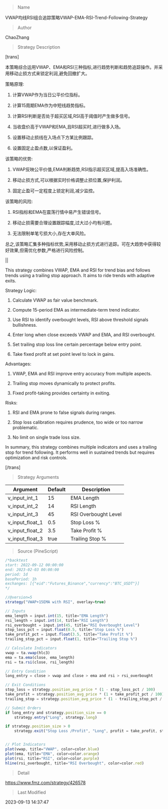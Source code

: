 
> Name

VWAP均线RSI组合追踪策略VWAP-EMA-RSI-Trend-Following-Strategy

> Author

ChaoZhang

> Strategy Description

[trans]

本策略综合运用VWAP、EMA和RSI三种指标,进行趋势判断和趋势追踪操作。并采用移动止损方式来锁定利润,避免回撤扩大。

策略原理: 

1. 计算VWAP作为当日公平价位指标。

2. 计算15周期EMA作为中短线趋势指标。

3. 计算RSI判断是否处于超买区域,RSI高于阈值时产生做多信号。

4. 当收盘价高于VWAP和EMA,且RSI超买时,进行做多入场。 

5. 设置移动止损线在入场点下方某比例跟踪。

6. 设置固定止盈点数,以保证盈利。

该策略的优势:

1. VWAP反映公平价值,EMA判断趋势,RSI指示超买区域,提高入场准确性。

2. 移动止损方式,可以根据实时价格调整止损位置,保护利润。

3. 固定止盈可一定程度上锁定利润,减少监控。

该策略的风险:

1. RSI指标和EMA在震荡行情中易产生错误信号。

2. 移动止损需要合理设置跟踪幅度,过大过小均有问题。 

3. 无法限制单笔亏损大小,存在大单风险。

总之,该策略汇集多种指标优势,采用移动止损方式进行追踪。可在大趋势中获得较好效果,但需优化参数,严格进行风险控制。

||

This strategy combines VWAP, EMA and RSI for trend bias and follows trends using a trailing stop approach. It aims to ride trends with adaptive exits.

Strategy Logic:

1. Calculate VWAP as fair value benchmark. 

2. Compute 15-period EMA as intermediate-term trend indicator.

3. Use RSI to identify overbought levels, RSI above threshold signals bullishness.

4. Enter long when close exceeds VWAP and EMA, and RSI overbought.

5. Set trailing stop loss line certain percentage below entry point. 

6. Take fixed profit at set point level to lock in gains.

Advantages:

1. VWAP, EMA and RSI improve entry accuracy from multiple aspects.

2. Trailing stop moves dynamically to protect profits.

3. Fixed profit-taking provides certainty in exiting.

Risks:

1. RSI and EMA prone to false signals during ranges.

2. Stop loss calibration requires prudence, too wide or too narrow problematic.

3. No limit on single trade loss size.

In summary, this strategy combines multiple indicators and uses a trailing stop for trend following. It performs well in sustained trends but requires optimization and risk controls.

[/trans]

> Strategy Arguments



|Argument|Default|Description|
|----|----|----|
|v_input_int_1|15|EMA Length|
|v_input_int_2|14|RSI Length|
|v_input_int_3|45|RSI Overbought Level|
|v_input_float_1|0.5|Stop Loss %|
|v_input_float_2|3.5|Take Profit %|
|v_input_float_3|true|Trailing Stop %|


> Source (PineScript)

``` javascript
/*backtest
start: 2022-09-12 00:00:00
end: 2023-02-03 00:00:00
period: 1d
basePeriod: 1h
exchanges: [{"eid":"Futures_Binance","currency":"BTC_USDT"}]
*/

//@version=5
strategy("VWAP+15EMA with RSI", overlay=true)

// Inputs
ema_length = input.int(15, title="EMA Length")
rsi_length = input.int(14, title="RSI Length")
rsi_overbought = input.int(45, title="RSI Overbought Level")
stop_loss_pct = input.float(0.5, title="Stop Loss %")
take_profit_pct = input.float(3.5, title="Take Profit %")
trailing_stop_pct = input.float(1, title="Trailing Stop %")

// Calculate Indicators
vwap = ta.vwap(hlc3)
ema = ta.ema(close, ema_length)
rsi = ta.rsi(close, rsi_length)

// Entry Condition
long_entry = close > vwap and close > ema and rsi > rsi_overbought

// Exit Conditions
stop_loss = strategy.position_avg_price * (1 - stop_loss_pct / 100)
take_profit = strategy.position_avg_price * (1 + take_profit_pct / 100)
trailing_stop = strategy.position_avg_price * (1 - trailing_stop_pct / 100)

// Submit Orders
if long_entry and strategy.position_size == 0
    strategy.entry("Long", strategy.long)

if strategy.position_size > 0
    strategy.exit("Stop Loss /Profit", "Long", profit = take_profit, stop=stop_loss, trail_offset = trailing_stop)


// Plot Indicators
plot(vwap, title="VWAP", color=color.blue)
plot(ema, title="EMA", color=color.orange)
plot(rsi, title="RSI", color=color.purple)
hline(rsi_overbought, title="RSI Overbought", color=color.red)

```

> Detail

https://www.fmz.com/strategy/426578

> Last Modified

2023-09-13 14:37:47
